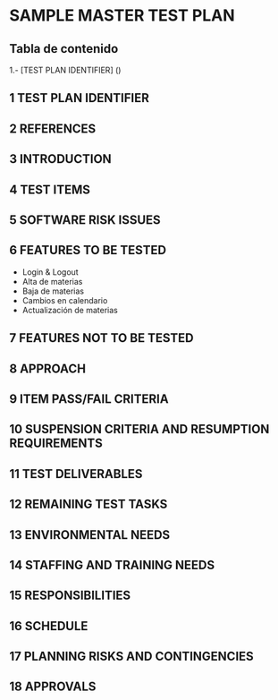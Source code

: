 # SAMPLE MASTER TEST PLAN 
## Tabla de contenido 
1.- [TEST PLAN IDENTIFIER] ()
## 1 TEST PLAN IDENTIFIER
## 2 REFERENCES
## 3 INTRODUCTION
## 4 TEST ITEMS
## 5 SOFTWARE RISK ISSUES 
## 6 FEATURES TO BE TESTED 
* Login & Logout
* Alta de materias
* Baja de materias
* Cambios en calendario
* Actualización de materias
## 7 FEATURES NOT TO BE TESTED 
## 8 APPROACH
## 9 ITEM PASS/FAIL CRITERIA 
## 10 SUSPENSION CRITERIA AND RESUMPTION REQUIREMENTS
## 11 TEST DELIVERABLES 
## 12 REMAINING TEST TASKS
## 13 ENVIRONMENTAL NEEDS 
## 14 STAFFING AND TRAINING NEEDS 
## 15 RESPONSIBILITIES
## 16 SCHEDULE 
## 17 PLANNING RISKS AND CONTINGENCIES 
## 18 APPROVALS 
